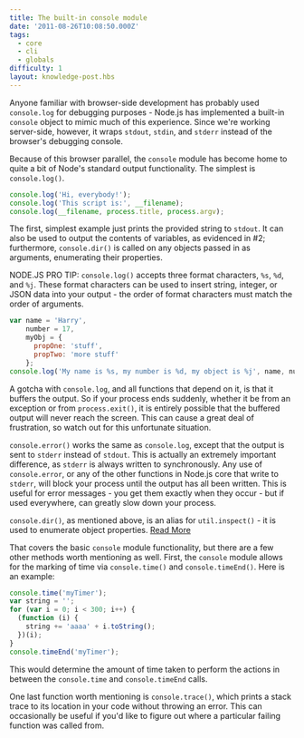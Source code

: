 ```yaml
---
title: The built-in console module
date: '2011-08-26T10:08:50.000Z'
tags:
  - core
  - cli
  - globals
difficulty: 1
layout: knowledge-post.hbs
---
```


Anyone familiar with browser-side development has probably used `console.log` for debugging purposes - Node.js has implemented a built-in `console` object to mimic much of this experience. Since we're working server-side, however, it wraps `stdout`, `stdin`, and `stderr` instead of the browser's debugging console.

Because of this browser parallel, the `console` module has become home to quite a bit of Node's standard output functionality. The simplest is `console.log()`.

```javascript
console.log('Hi, everybody!');
console.log('This script is:', __filename);
console.log(__filename, process.title, process.argv);
```

The first, simplest example just prints the provided string to `stdout`. It can also be used to output the contents of variables, as evidenced in #2; furthermore, `console.dir()` is called on any objects passed in as arguments, enumerating their properties.

NODE.JS PRO TIP:
`console.log()` accepts three format characters, `%s`, `%d`, and `%j`. These format characters can be used to insert string, integer, or JSON data into your output - the order of format characters must match the order of arguments.

```javascript
var name = 'Harry',
    number = 17,
    myObj = {
      propOne: 'stuff',
      propTwo: 'more stuff'
    };
console.log('My name is %s, my number is %d, my object is %j', name, number, myObj);
```

A gotcha with `console.log`, and all functions that depend on it, is that it buffers the output. So if your process ends suddenly, whether it be from an exception or from `process.exit()`, it is entirely possible that the buffered output will never reach the screen. This can cause a great deal of frustration, so watch out for this unfortunate situation.

`console.error()` works the same as `console.log`, except that the output is sent to `stderr` instead of `stdout`. This is actually an extremely important difference, as `stderr` is always written to synchronously. Any use of `console.error`, or any of the other functions in Node.js core that write to `stderr`, will block your process until the output has all been written. This is useful for error messages - you get them exactly when they occur - but if used everywhere, can greatly slow down your process.

`console.dir()`, as mentioned above, is an alias for `util.inspect()` - it is used to enumerate object properties. [Read More](/en/knowledge/getting-started/how-to-use-util-inspect/)

That covers the basic `console` module functionality, but there are a few other methods worth mentioning as well. First, the `console` module allows for the marking of time via `console.time()` and `console.timeEnd()`. Here is an example:

```javascript
console.time('myTimer');
var string = '';
for (var i = 0; i < 300; i++) {
  (function (i) {
    string += 'aaaa' + i.toString();
  })(i);
}
console.timeEnd('myTimer');
```

This would determine the amount of time taken to perform the actions in between the `console.time` and `console.timeEnd` calls.

One last function worth mentioning is `console.trace()`, which prints a stack trace to its location in your code without throwing an error. This can occasionally be useful if you'd like to figure out where a particular failing function was called from.
